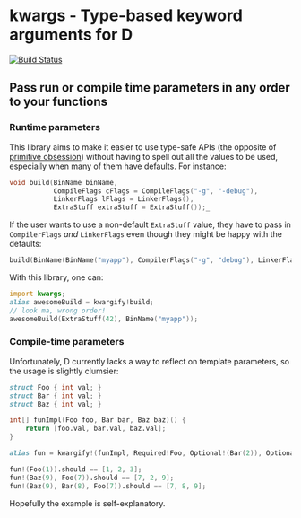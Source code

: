 # kwargs - Type-based keyword arguments for D


[![Build Status](https://travis-ci.org/atilaneves/kwargs.png?branch=master)](https://travis-ci.org/atilaneves/kwargs)


## Pass run or compile time parameters in any order to your functions

### Runtime parameters

This library aims to make it easier to use type-safe APIs (the opposite of [primitive obsession](http://wiki.c2.com/?PrimitiveObsession))
without having to spell out all the values to be used, especially when many of them have defaults. For instance:

```d
void build(BinName binName,
           CompileFlags cFlags = CompileFlags("-g", "-debug"),
           LinkerFlags lFlags = LinkerFlags(),
           ExtraStuff extraStuff = ExtraStuff());_
```

If the user wants to use a non-default `ExtraStuff` value, they have to pass in `CompilerFlags` _and_ `LinkerFlags` even though
they might be happy with the defaults:

```d
build(BinName(BinName("myapp"), CompilerFlags("-g", "debug"), LinkerFlags(), ExtraStuff(42)));
```

With this library, one can:

```d
import kwargs;
alias awesomeBuild = kwargify!build;
// look ma, wrong order!
awesomeBuild(ExtraStuff(42), BinName("myapp"));
```


### Compile-time parameters

Unfortunately, D currently lacks a way to reflect on template parameters, so the usage is slightly clumsier:

```d
struct Foo { int val; }
struct Bar { int val; }
struct Baz { int val; }

int[] funImpl(Foo foo, Bar bar, Baz baz)() {
    return [foo.val, bar.val, baz.val];
}

alias fun = kwargify!(funImpl, Required!Foo, Optional!(Bar(2)), Optional!(Baz(3)));

fun!(Foo(1)).should == [1, 2, 3];
fun!(Baz(9), Foo(7)).should == [7, 2, 9];
fun!(Baz(9), Bar(8), Foo(7)).should == [7, 8, 9];

```

Hopefully the example is self-explanatory.
